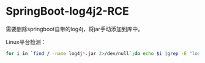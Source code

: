 # SpringBoot-log4j2-RCE

需要删除springboot自带的log4j，将jar手动添加到库中。


Linux平台检测：

```bash
for i in `find / -name log4j*.jar 2>/dev/null`;do echo $i |grep -E "log4j-(.*)?(api|core)-2\.([0-9][-\x2e]|[01][0-4])" ;done
```
